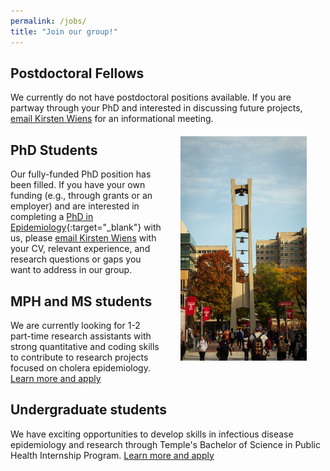 ```yaml
---
permalink: /jobs/
title: "Join our group!"
---
```


## Postdoctoral Fellows 
We currently do not have postdoctoral positions available. If you are partway through your PhD and interested in discussing future projects, [email Kirsten Wiens](mailto:kirsten.wiens@temple.edu) for an informational meeting.
<img src="/assets/images/bell_tower.jpg" width="40%" align="right" hspace="30" vspace="20" alt="Photo of campus including the Bell Tower at Temple University">
## PhD Students
Our fully-funded PhD position has been filled. If you have your own funding (e.g., through grants or an employer) and are interested in completing a [PhD in Epidemiology](https://www.temple.edu/academics/degree-programs/epidemiology-phd-hp-epid-phd){:target="_blank"} with us, please [email Kirsten Wiens](mailto:kirsten.wiens@temple.edu) with your CV, relevant experience, and research questions or gaps you want to address in our group.

## MPH and MS students
We are currently looking for 1-2 part-time research assistants with strong quantitative and coding skills to contribute to research projects focused on cholera epidemiology. [Learn more and apply](/assets/documents/RA_IDEpi_Temple_2023.pdf)

## Undergraduate students 
We have exciting opportunities to develop skills in infectious disease epidemiology and research through Temple's Bachelor of Science in Public Health Internship Program. [Learn more and apply](/assets/documents/Temple_BSPH_Internship_IDEpi.pdf)

